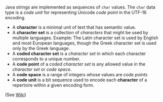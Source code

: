 Java strings are implemented as sequences of `char` values. The `char` data type is a *code unit* for representing Unicode *code point* in the UTF-16 encoding.

* A **character** is a minimal unit of text that has semantic value.
* A **character set** is a collection of *characters* that might be used by multiple languages. Example: The Latin character set is used by English and most European languages, though the Greek character set is used only by the Greek language.
* A **coded character set** is a *character set* in which each character corresponds to a unique number.
* A **code point** of a *coded character set* is any allowed value in the *character set* or *code space*.
* A **code space** is a range of integers whose values are *code points*
* A **code unit** is a bit sequence used to encode each **character** of a repertoire within a given encoding form.

(See [Wiki](https://en.wikipedia.org/wiki/Character_encoding#Terminology))